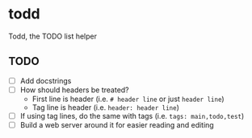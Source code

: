 # todd
Todd, the TODO list helper

## TODO
- [ ] Add docstrings
- [ ] How should headers be treated?
  * First line is header (i.e. `# header line` or just `header line`)
  * Tag line is header (i.e. `header: header line`)
- [ ] If using tag lines, do the same with tags (i.e. `tags: main,todo,test`)
- [ ] Build a web server around it for easier reading and editing